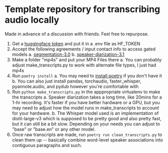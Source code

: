 # Template repository for transcribing audio locally

Made in advance of a discussion with friends. Feel free to repurpose.

1. Get a [huggingface token](https://huggingface.co/settings/tokens) and put it in a .env file as HF_TOKEN
2. Accept the following agreements / input contact info to access gated models
   a. [segmentation-3.0](https://huggingface.co/pyannote/segmentation-3.0)
   b. [speaker-diarization-3.1](https://huggingface.co/pyannote/segmentation-3.0)
3. Make a folder "mp4s" and put your MP4 Files there
   a. You can probably adjust make_transcripts.py to work with alternate file types, I just had mp4s
4. Run `poetry install`
   a. You may need to [install poetry](https://python-poetry.org/docs/#installing-with-the-official-installer) if you don't have it
   b. You can also just install pandas, torchaudio, faster_whisper, pyannote.audio, and pydub however you're comfortable with
5. Run `python make_transcripts.py` in the apppropriate virtualenv to make the transcripts
   a. Speaker diarization takes a long time, like 20mins for
   a 1-hr recording. It's faster if you have better hardware or a GPU, but you may need to adjust how the model runs in make_transcripts to account for your hardware.
   b. The Whisper model used is an implementation of distil-large-v3 which is supposed to be pretty good and also pretty fast, but it can still be a bit slow. Depending on your needs you can adjust to "base" or "base.en" or any other model.
6. Once raw transcripts are made, run `poetry run clean_transcripts.py` to clean them up -- basically combine word-level speaker associations into contiguous paragraphs and such.

